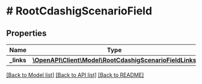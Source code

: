 # # RootCdashigScenarioField

## Properties

Name | Type | Description | Notes
------------ | ------------- | ------------- | -------------
**_links** | [**\OpenAPI\Client\Model\RootCdashigScenarioFieldLinks**](RootCdashigScenarioFieldLinks.md) |  | [optional]

[[Back to Model list]](../../README.md#models) [[Back to API list]](../../README.md#endpoints) [[Back to README]](../../README.md)
